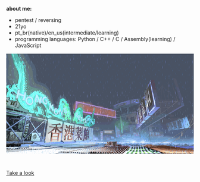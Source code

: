 **about me:**
- pentest / reversing
- 21yo
- pt_br(native)/en_us(intermediate/learning)
- programming languages: Python / C++ / C / Assembly(learning) / JavaScript

![sf3-yang-stage](sf3-3rd-strike-yang-stage-hongkong.gif)
#

[Take a look](https://kajiki0.github.io/portfolio/)


